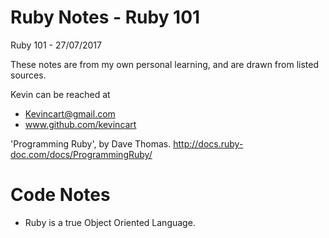 # Ruby Notes - Ruby 101
Ruby 101 - 27/07/2017

These notes are from my own personal learning, and are drawn from listed sources.

Kevin can be reached at
- Kevincart@gmail.com
- www.github.com/kevincart

'Programming Ruby', by Dave Thomas.
http://docs.ruby-doc.com/docs/ProgrammingRuby/

# Code Notes
- Ruby is a true Object Oriented Language.
